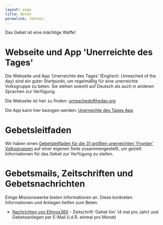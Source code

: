 ```yaml
---
layout: page
title: Beten
permalink: /beten/
---
```


Das Gebet ist eine mächtige Waffe!

# Webseite und App 'Unerreichte des Tages'

Die Webseite und App ‘Unerreichte des Tages’ (Englisch: Unreached of the day) sind ein guter Startpunkt, um regelmäßig für eine unerreichte Volksgruppe zu beten. Sie stehen sowohl auf Deutsch als auch in anderen Sprachen zur Verfügung.

Die Webseite ist hier zu finden:
[unreachedoftheday.org](https://unreachedoftheday.org/)

Die App kann hier bezogen werden:
[Unerreichte des Tages App](https://unreachedoftheday.org/resources/mobile-app/)

# Gebetsleitfaden
Wir haben einen [Gebetsleitfaden für die 31 größten unerreichten 'Frontier' Volksgruppen](/gebetsleitfaden/31) auf einer eigenen Seite zusammengestellt, um gezielt Informationen für das Gebet zur Verfügung zu stellen.  

# Gebetsmails, Zeitschriften und Gebetsnachrichten
Einige Missionswerke bieten Informationen an. Diese konkreten Informationen und Anliegen helfen zum Beten.

* <a href="https://ethnos360.de/nachrichten/">Nachrichten von Ethnos360</a> - Zeitschrift 'Gehet hin' (4 mal pro Jahr) und Gebetsanliegen per E-Mail (i.d.R. einmal pro Monat)

